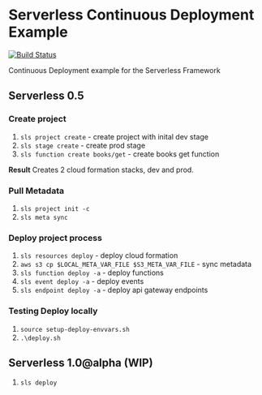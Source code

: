 # Serverless Continuous Deployment Example
[![Build Status](https://travis-ci.org/johncmckim/serverless-cd-example.svg?branch=master)](https://travis-ci.org/johncmckim/serverless-cd-example)

Continuous Deployment example for the Serverless Framework

## Serverless 0.5
### Create project
1. `sls project create` - create project with inital dev stage
2. `sls stage create` - create prod stage
3. `sls function create books/get` - create books get function

**Result**
Creates 2 cloud formation stacks, dev and prod.

### Pull Metadata
1. `sls project init -c`
2. `sls meta sync`

### Deploy project process
1. `sls resources deploy` - deploy cloud formation
2. `aws s3 cp $LOCAL_META_VAR_FILE $S3_META_VAR_FILE` - sync metadata
3. `sls function deploy -a` - deploy functions
4. `sls event deploy -a` - deploy events
5. `sls endpoint deploy -a` - deploy api gateway endpoints


### Testing Deploy locally
1. `source setup-deploy-envvars.sh`
2. `.\deploy.sh`

## Serverless 1.0@alpha (WIP)
1. `sls deploy`

